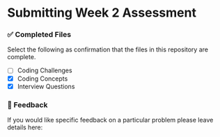 # Submitting Week 2 Assessment

### ✅ Completed Files

Select the following as confirmation that the files in this repository are complete.

- [ ] Coding Challenges
- [X] Coding Concepts
- [X] Interview Questions

### 📝 Feedback

If you would like specific feedback on a particular problem please leave details here:
